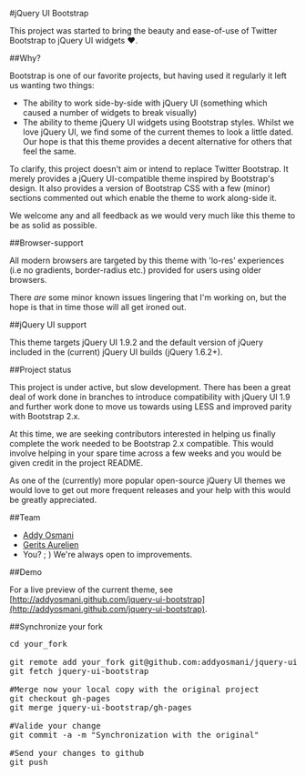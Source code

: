 #jQuery UI Bootstrap

This project was started to bring the beauty and ease-of-use of Twitter Bootstrap to jQuery UI widgets ♥.

##Why?

Bootstrap is one of our favorite projects, but having used it regularly it left us wanting two things:

* The ability to work side-by-side with jQuery UI (something which caused a number of widgets to break visually)
* The ability to theme jQuery UI widgets using Bootstrap styles. Whilst we love jQuery UI, we find some of the current themes to look a little dated. Our hope is that this theme provides a decent alternative for others that feel the same.

To clarify, this project doesn't aim or intend to replace Twitter Bootstrap. It merely provides a jQuery UI-compatible theme inspired by Bootstrap's design. It also provides a version of Bootstrap CSS with a few (minor) sections commented out which enable the theme to work along-side it.

We welcome any and all feedback as we would very much like this theme to be as solid as possible.

##Browser-support

All modern browsers are targeted by this theme with 'lo-res' experiences (i.e no gradients, border-radius etc.) provided for users using older browsers. 

There *are* some minor known issues lingering that I'm working on, but the hope is that in time those will all get ironed out. 

##jQuery UI support

This theme targets jQuery UI 1.9.2 and the default version of jQuery included in the (current) jQuery UI builds (jQuery 1.6.2+).

##Project status

This project is under active, but slow development. There has been a great deal
of work done in branches to introduce compatibility with jQuery UI 1.9 and further
work done to move us towards using LESS and improved parity with Bootstrap 2.x.

At this time, we are seeking contributors interested in helping us finally complete
the work needed to be Bootstrap 2.x compatible. This would involve helping in your
spare time across a few weeks and you would be given credit in the project README.

As one of the (currently) more popular open-source jQuery UI themes we would love to
get out more frequent releases and your help with this would be greatly appreciated.

##Team

* [Addy Osmani](https://github.com/addyosmani) 
* [Gerits Aurelien](https://github.com/gtraxx)
* You? ; ) We're always open to improvements.

##Demo

For a live preview of the current theme, see [http://addyosmani.github.com/jquery-ui-bootstrap](http://addyosmani.github.com/jquery-ui-bootstrap).

##Synchronize your fork
<pre>
cd your_fork

git remote add your_fork git@github.com:addyosmani/jquery-ui-bootstrap.git
git fetch jquery-ui-bootstrap

#Merge now your local copy with the original project
git checkout gh-pages
git merge jquery-ui-bootstrap/gh-pages

#Valide your change
git commit -a -m "Synchronization with the original"

#Send your changes to github
git push
</pre>
